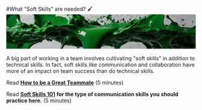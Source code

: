 #What "Soft Skills" are needed? 🖌️
![Voyage topic banner](../assets/horizontal-paint-splash-green.jpg)

A big part of working in a team involves cultivating "soft skills" in addition to technical skills. In fact, soft skills like communication and collaboration have more of an impact on team success than do technical skills.

Read **[How to be a Great Teammate](../../resources/projresources/greatteammate.md)** (5 minutes)

Read **[Soft Skills 101](../../resources/projresources/softskills101.md)** **for the type of communication skills you should practice here.** (5 minutes)
